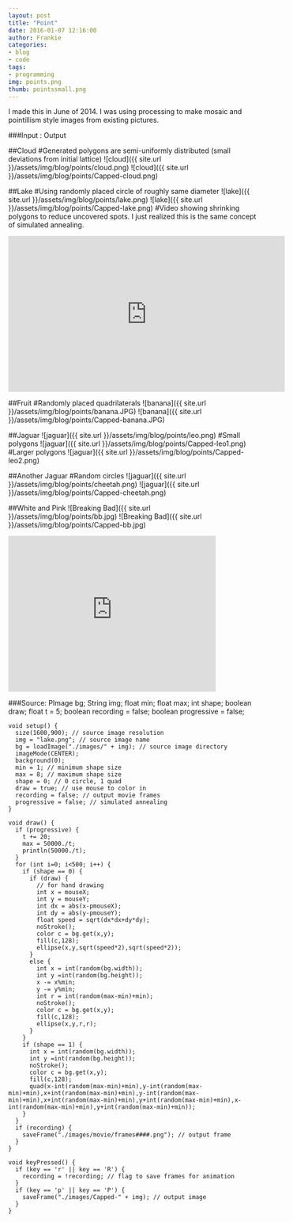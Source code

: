 ```yaml
---
layout: post
title: "Point"
date: 2016-01-07 12:16:00
author: Frankie
categories:
- blog
- code
tags:
- programming
img: points.png
thumb: pointssmall.png
---
```

I made this in June of 2014. I was using processing to make mosaic and pointillism style images from existing pictures.


###Input : Output

##Cloud
#Generated polygons are semi-uniformly distributed (small deviations from initial lattice)
![cloud]({{ site.url }}/assets/img/blog/points/cloud.png)
![cloud]({{ site.url }}/assets/img/blog/points/Capped-cloud.png)

##Lake
#Using randomly placed circle of roughly same diameter
![lake]({{ site.url }}/assets/img/blog/points/lake.png)
![lake]({{ site.url }}/assets/img/blog/points/Capped-lake.png)
#Video showing shrinking polygons to reduce uncovered spots. I just realized this is the same concept of simulated annealing.
<iframe width="560" height="315" src="https://www.youtube.com/embed/st9v2upmL70" frameborder="0" allowfullscreen></iframe>

##Fruit
#Randomly placed quadrilaterals
![banana]({{ site.url }}/assets/img/blog/points/banana.JPG)
![banana]({{ site.url }}/assets/img/blog/points/Capped-banana.JPG)

##Jaguar
![jaguar]({{ site.url }}/assets/img/blog/points/leo.png)
#Small polygons
![jaguar]({{ site.url }}/assets/img/blog/points/Capped-leo1.png)
#Larger polygons
![jaguar]({{ site.url }}/assets/img/blog/points/Capped-leo2.png)

##Another Jaguar
#Random circles
![jaguar]({{ site.url }}/assets/img/blog/points/cheetah.png)
![jaguar]({{ site.url }}/assets/img/blog/points/Capped-cheetah.png)

##White and Pink
![Breaking Bad]({{ site.url }}/assets/img/blog/points/bb.jpg)
![Breaking Bad]({{ site.url }}/assets/img/blog/points/Capped-bb.jpg)
<iframe width="420" height="315" src="https://www.youtube.com/embed/BCXYKs8LsZQ" frameborder="0" allowfullscreen></iframe>


###Source:
	PImage bg;
	String img;
	float min;
	float max;
	int shape;
	boolean draw;
	float t = 5;
	boolean recording = false;
	boolean progressive = false;

	void setup() {
	  size(1600,900); // source image resolution
	  img = "lake.png";	// source image name
	  bg = loadImage("./images/" + img); // source image directory
	  imageMode(CENTER);
	  background(0);
	  min = 1; // minimum shape size
	  max = 8; // maximum shape size
	  shape = 0; // 0 circle, 1 quad
	  draw = true; // use mouse to color in
	  recording = false; // output movie frames
	  progressive = false; // simulated annealing
	}

	void draw() {
	  if (progressive) {
		t += 20;
		max = 50000./t;
		println(50000./t);
	  }
	  for (int i=0; i<500; i++) {
		if (shape == 0) {  
		  if (draw) {
			// for hand drawing
			int x = mouseX;
			int y = mouseY;
			int dx = abs(x-pmouseX);
			int dy = abs(y-pmouseY);
			float speed = sqrt(dx*dx+dy*dy);
			noStroke();
			color c = bg.get(x,y);
			fill(c,128);
			ellipse(x,y,sqrt(speed*2),sqrt(speed*2));
		  }
		  else {
			int x = int(random(bg.width));
			int y =int(random(bg.height));
			x -= x%min;
			y -= y%min;
			int r = int(random(max-min)+min);
			noStroke();
			color c = bg.get(x,y);
			fill(c,128);
			ellipse(x,y,r,r);
		  }
		}
		if (shape == 1) {
		  int x = int(random(bg.width));
		  int y =int(random(bg.height));
		  noStroke();
		  color c = bg.get(x,y);
		  fill(c,128);
		  quad(x-int(random(max-min)+min),y-int(random(max-min)+min),x+int(random(max-min)+min),y-int(random(max-min)+min),x+int(random(max-min)+min),y+int(random(max-min)+min),x-int(random(max-min)+min),y+int(random(max-min)+min));
		}
	  }
	  if (recording) {
		saveFrame("./images/movie/frames####.png"); // output frame
	  }
	}

	void keyPressed() {
	  if (key == 'r' || key == 'R') {
		recording = !recording; // flag to save frames for animation
	  }
	  if (key == 'p' || key == 'P') {
		saveFrame("./images/Capped-" + img); // output image
	  }
	}
